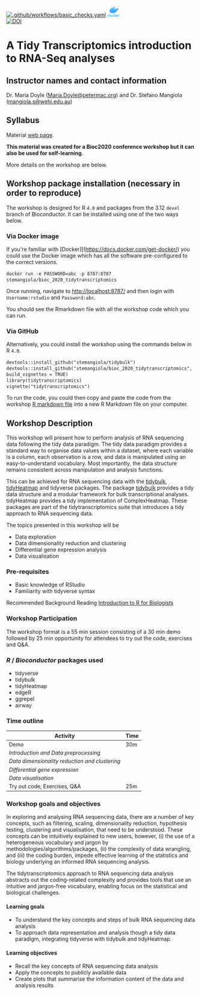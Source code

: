 <!-- badges: start -->
[![.github/workflows/basic_checks.yaml](https://github.com/stemangiola/bioc_2020_tidytranscriptomics/workflows/.github/workflows/basic_checks.yaml/badge.svg)](https://github.com/stemangiola/bioc_2020_tidytranscriptomics/actions) [![Docker](https://github.com/Bioconductor/BioC2020/raw/master/docs/images/docker_icon.png)](https://hub.docker.com/repository/docker/stemangiola/bioc_2020_tidytranscriptomics) 	
[![DOI](https://zenodo.org/badge/DOI/10.5281/zenodo.3929366.svg)](https://doi.org/10.5281/zenodo.3929366)
<!-- badges: end -->

# A Tidy Transcriptomics introduction to RNA-Seq analyses

## Instructor names and contact information

Dr. Maria Doyle (Maria.Doyle@petermac.org) and Dr. Stefano Mangiola (mangiola.s@wehi.edu.au)

## Syllabus

Material [web page](https://stemangiola.github.io/bioc_2020_tidytranscriptomics/articles/tidytranscriptomics.html).

**This material was created for a Bioc2020 conference workshop but it can also be used for self-learning.**

More details on the workshop are below.

## Workshop package installation (necessary in order to reproduce)

The workshop is designed for R `4.0` and packages from the 3.12 `devel` branch of Bioconductor. It can be installed using one of the two ways below.

### Via Docker image

If you're familiar with [Docker][(https://docs.docker.com/get-docker/) you could use the Docker image which has all the software pre-configured to the correct versions.

```
docker run -e PASSWORD=abc -p 8787:8787 stemangiola/bioc_2020_tidytranscriptomics
```

Once running, navigate to <http://localhost:8787/> and then login with
`Username:rstudio` and `Password:abc`.

You should see the Rmarkdown file with all the workshop code which you can run.

### Via GitHub

Alternatively, you could install the workshop using the commands below in R `4.0`.

```
devtools::install_github("stemangiola/tidybulk")
devtools::install_github("stemangiola/bioc_2020_tidytranscriptomics", build_vignettes = TRUE)
library(tidytranscriptomics)
vignette("tidytranscriptomics")
```

To run the code, you could then copy and paste the code from the workshop [R markdown file](https://raw.githubusercontent.com/stemangiola/bioc_2020_tidytranscriptomics/master/vignettes/tidytranscriptomics.Rmd) into a new R Markdown file on your computer.

## Workshop Description

This workshop will present how to perform analysis of RNA sequencing data following the tidy data paradigm. The tidy data paradigm provides a standard way to organise data values within a dataset, where each variable is a column, each observation is a row, and data is manipulated using an easy-to-understand vocabulary. Most importantly, the data structure remains consistent across manipulation and analysis functions. 

This can be achieved for RNA sequencing data with the [tidybulk](github.com/stemangiola/tidybulk), [tidyHeatmap](github.com/stemangiola/tidyHeatmap) and tidyverse packages. The package [tidybulk](github.com/stemangiola/tidybulk) provides a tidy data structure and a modular framework for bulk transcriptional analyses. tidyHeatmap provides a tidy implementation of ComplexHeatmap. These packages are part of the tidytranscriptomics suite that introduces a tidy approach to RNA sequencing data.

The topics presented in this workshop will be

- Data exploration
- Data dimensionality reduction and clustering
- Differential gene expression analysis 
- Data visualisation

### Pre-requisites

* Basic knowledge of RStudio
* Familiarity with tidyverse syntax

Recommended Background Reading 
[Introduction to R for Biologists](https://melbournebioinformatics.github.io/r-intro-biologists/intro_r_biologists.html)

### Workshop Participation

The workshop format is a 55 min session consisting of a 30 min demo followed by 25 min opportunity for attendees to try out the code, exercises and Q&A.

### _R_ / _Bioconductor_ packages used

* tidyverse
* tidybulk
* tidyHeatmap
* edgeR
* ggrepel
* airway

### Time outline

| Activity                                           | Time |
|----------------------------------------------------|------|
| Demo                                               | 30m  |
|     *Introduction and Data preprocessing*          |      |
|     *Data dimensionality reduction and clustering* |      |
|     *Differential gene expression*                 |      |
|     *Data visualisation*                           |      |
| Try out code, Exercises, Q&A                       | 25m  |

### Workshop goals and objectives

In exploring and analysing RNA sequencing data, there are a number of key concepts, such as filtering, scaling, dimensionality reduction, hypothesis testing, clustering and visualisation, that need to be understood. These concepts can be intuitively explained to new users, however, (i) the use of a heterogeneous vocabulary and jargon by methodologies/algorithms/packages, (ii) the complexity of data wrangling, and (iii) the coding burden, impede effective learning of the statistics and biology underlying an informed RNA sequencing analysis. 

The tidytranscriptomics approach to RNA sequencing data analysis abstracts out the coding-related complexity and provides tools that use an intuitive and jargon-free vocabulary, enabling focus on the statistical and biological challenges.

#### Learning goals

* To understand the key concepts and steps of bulk RNA sequencing data analysis
* To approach data representation and analysis though a tidy data paradigm, integrating tidyverse with tidybulk and tidyHeatmap.

#### Learning objectives

* Recall the key concepts of RNA sequencing data analysis
* Apply the concepts to publicly available data
* Create plots that summarise the information content of the data and analysis results
